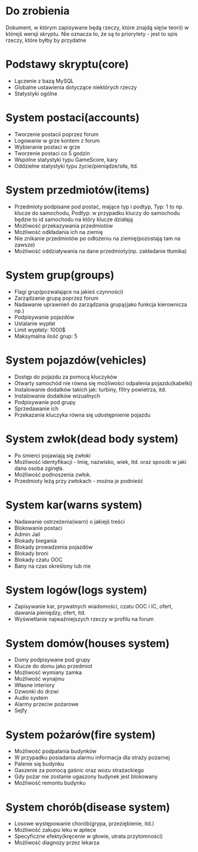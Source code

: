 ﻿Do zrobienia
========================================================================

Dokument, w którym zapisywane będą rzeczy, które znajdą się(w teorii) 
w którejś wersji skryptu. Nie oznacza to, że są to priorytety - jest
to spis rzeczy, które byłby by przydatne

Podstawy skryptu(core)
========================================================================

- Lączenie z bazą MySQL
- Globalne ustawienia dotyczące niektórych rzeczy
- Statystyki ogólne

System postaci(accounts)
========================================================================

- Tworzenie postacii poprzez forum
- Logowanie w grze kontem z forum
- Wybieranie postaci w grze
- Tworzenie postaci co 5 godzin
- Wspólne statystyki typu GameScore, kary
- Oddzielne statystyki typu życie/pieniądze/siła, itd.

System przedmiotów(items)
========================================================================

- Przedmioty podpisane pod postać, mające typ i podtyp,
Typ: 1 to np. klucze do samochodu,
Podtyp: w przypadku kluczy do samochodu będzie to id samochodu na który klucze działają
- Możliwość przekazywania przedmiotów
- Możliwość odkładania ich na ziemię
- Nie znikanie przedmiotów po odłożeniu na ziemię(pozostają tam na zawsze)
- Możliwość oddziaływania na dane przedmioty(np. zakładanie tłumika)

System grup(groups)
========================================================================

- Flagi grup(pozwalające na jakieś czynności)
- Zarządzanie grupą poprzez forum
- Nadawanie uprawnień do zarządzania grupą(jako funkcja kierownicza np.)
- Podpisywanie pojazdów
- Ustalanie wypłat
- Limit wypłaty: 1000$
- Maksymalna ilość grup: 5

System pojazdów(vehicles)
========================================================================

- Dostęp do pojazdu za pomocą kluczyków
- Otwarty samochód nie równa się możliwości odpalenia pojazdu(kabelki)
- Instalowanie dodatków takich jak: turbiny, filtry powietrza, itd.
- Instalowanie dodatków wizualnych
- Podpisywanie pod grupy
- Sprzedawanie ich
- Przekazanie kluczyka równa się udostępnienie pojazdu

System zwłok(dead body system)
========================================================================

- Po śmierci pojawiają się zwłoki
- Możliwość identyfikacji - Imię, nazwisko, wiek, itd. oraz sposób w jaki dana osoba zginęła.
- Możliwość podnoszenia zwłok.
- Przedmioty leżą przy zwłokach - można je podnieść

System kar(warns system)
========================================================================

- Nadawanie ostrzeżenia(warn) o jakiejś treści
- Blokowanie postaci
- Admin Jail
- Blokady biegania
- Blokady prowadzenia pojazdów
- Blokady broni
- Blokady czatu OOC
- Bany na czas określony lub nie

System logów(logs system)
========================================================================

- Zapisywanie kar, prywatnych wiadomości, czatu OOC i IC, ofert, dawania pieniędzy, ofert, itd.
- Wyświetlanie najważniejszych rzeczy w profilu na forum

System domów(houses system)
========================================================================

- Domy podpisywane pod grupy
- Klucze do domu jako przedmiot
- Możliwość wymiany zamka
- Możliwość wynajmu
- Własne interiory
- Dzwonki do drzwi
- Audio system
- Alarmy przeciw pożarowe
- Sejfy

System pożarów(fire system)
========================================================================

- Możliwość podpalania budynków
- W przypadku posiadania alarmu informacja dla straży pożarnej
- Palenie się budynku
- Gaszenie za pomocą gaśnic oraz wozu strażackiego
- Gdy pożar nie zostanie ugaszony budynek jest blokowany
- Możliwość remontu budynku

System chorób(disease system)
========================================================================

- Losowe występowanie chorób(grypa, przeziębienie, itd.)
- Możliwość zakupu leku w aptece
- Specyficzne efekty(kręcenie w głowie, utrata przytomności)
- Możliwość diagnozy przez lekarza